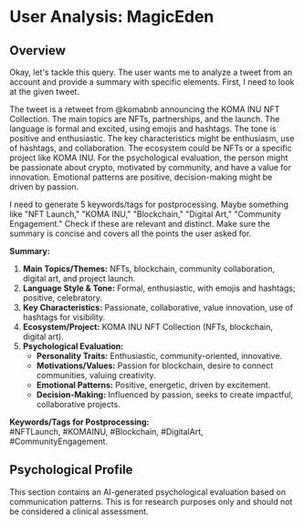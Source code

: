 # User Analysis: MagicEden

## Overview

<think>
Okay, let's tackle this query. The user wants me to analyze a tweet from an account and provide a summary with specific elements. First, I need to look at the given tweet.

The tweet is a retweet from @komabnb announcing the KOMA INU NFT Collection. The main topics are NFTs, partnerships, and the launch. The language is formal and excited, using emojis and hashtags. The tone is positive and enthusiastic. The key characteristics might be enthusiasm, use of hashtags, and collaboration. The ecosystem could be NFTs or a specific project like KOMA INU. For the psychological evaluation, the person might be passionate about crypto, motivated by community, and have a value for innovation. Emotional patterns are positive, decision-making might be driven by passion.

I need to generate 5 keywords/tags for postprocessing. Maybe something like "NFT Launch," "KOMA INU," "Blockchain," "Digital Art," "Community Engagement." Check if these are relevant and distinct. Make sure the summary is concise and covers all the points the user asked for.
</think>

**Summary:**  
1. **Main Topics/Themes:** NFTs, blockchain, community collaboration, digital art, and project launch.  
2. **Language Style & Tone:** Formal, enthusiastic, with emojis and hashtags; positive, celebratory.  
3. **Key Characteristics:** Passionate, collaborative, value innovation, use of hashtags for visibility.  
4. **Ecosystem/Project:** KOMA INU NFT Collection (NFTs, blockchain, digital art).  
5. **Psychological Evaluation:**  
   - **Personality Traits:** Enthusiastic, community-oriented, innovative.  
   - **Motivations/Values:** Passion for blockchain, desire to connect communities, valuing creativity.  
   - **Emotional Patterns:** Positive, energetic, driven by excitement.  
   - **Decision-Making:** Influenced by passion, seeks to create impactful, collaborative projects.  

**Keywords/Tags for Postprocessing:**  
#NFTLaunch, #KOMAINU, #Blockchain, #DigitalArt, #CommunityEngagement.

## Psychological Profile

This section contains an AI-generated psychological evaluation based on communication patterns. This is for research purposes only and should not be considered a clinical assessment.